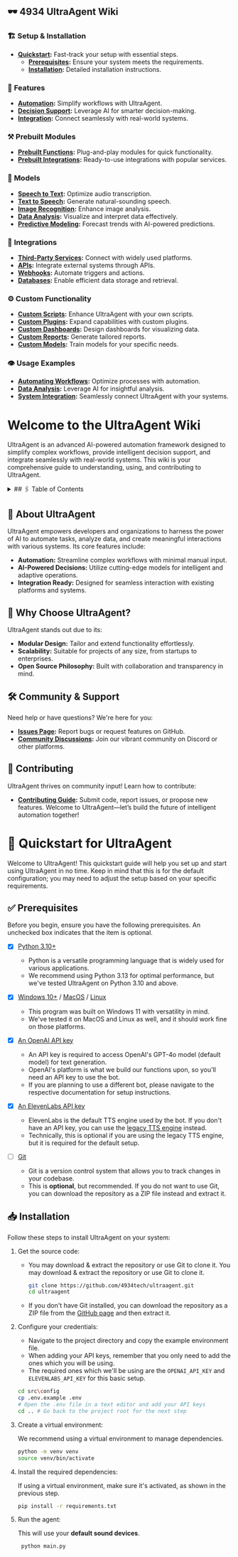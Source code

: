 <!--- Sidebar --->
## 🕶️ 4934 UltraAgent Wiki

### 🏗️ **Setup & Installation**
- **[Quickstart](https://github.com/4934tech/UltraAgent/wiki/Quickstart):** Fast-track your setup with essential steps.
    - **[Prerequisites](https://github.com/4934tech/UltraAgent/wiki/Quickstart#-Prerequisites):** Ensure your system meets the requirements.
    - **[Installation](https://github.com/4934tech/UltraAgent/wiki/Quickstart#-Installation):** Detailed installation instructions.

### 💫 **Features**
- **[Automation](#):** Simplify workflows with UltraAgent.
- **[Decision Support](#):** Leverage AI for smarter decision-making.
- **[Integration](#):** Connect seamlessly with real-world systems.

### ⚒️ **Prebuilt Modules**
- **[Prebuilt Functions](#):** Plug-and-play modules for quick functionality.
- **[Prebuilt Integrations](#):** Ready-to-use integrations with popular services.

### 🧠 **Models**
- **[Speech to Text](#):** Optimize audio transcription.
- **[Text to Speech](#):** Generate natural-sounding speech.
- **[Image Recognition](#):** Enhance image analysis.
- **[Data Analysis](#):** Visualize and interpret data effectively.
- **[Predictive Modeling](#):** Forecast trends with AI-powered predictions.

### 🔌 **Integrations**
- **[Third-Party Services](#):** Connect with widely used platforms.
- **[APIs](#):** Integrate external systems through APIs.
- **[Webhooks](#):** Automate triggers and actions.
- **[Databases](#):** Enable efficient data storage and retrieval.

### ⚙️ **Custom Functionality**
- **[Custom Scripts](#):** Enhance UltraAgent with your own scripts.
- **[Custom Plugins](#):** Expand capabilities with custom plugins.
- **[Custom Dashboards](#):** Design dashboards for visualizing data.
- **[Custom Reports](#):** Generate tailored reports.
- **[Custom Models](#):** Train models for your specific needs.

### 👁️ **Usage Examples**
- **[Automating Workflows](#):** Optimize processes with automation.
- **[Data Analysis](#):** Leverage AI for insightful analysis.
- **[System Integration](#):** Seamlessly connect UltraAgent with your systems.

<!--- Home --->
# Welcome to the UltraAgent Wiki

UltraAgent is an advanced AI-powered automation framework designed to simplify complex workflows, provide intelligent decision support, and integrate seamlessly with real-world systems. This wiki is your comprehensive guide to understanding, using, and contributing to UltraAgent.

<details>
<summary>
## 🖇 Table of Contents
</summary>
Explore the sections below to get started with UltraAgent:

### 🏗️ **Setup & Installation**
- **[Quickstart](https://github.com/4934tech/UltraAgent/wiki/Quickstart):** Fast-track your setup with essential steps.
    - **[Prerequisites](https://github.com/4934tech/UltraAgent/wiki/Quickstart#-Prerequisites):** Ensure your system meets the requirements.
    - **[Installation](https://github.com/4934tech/UltraAgent/wiki/Quickstart#-Installation):** Detailed installation instructions.

### 💫 **Features**
- **[Automation](#):** Simplify workflows with UltraAgent.
- **[Decision Support](#):** Leverage AI for smarter decision-making.
- **[Integration](#):** Connect seamlessly with real-world systems.

### ⚒️ **Prebuilt Modules**
- **[Prebuilt Functions](#):** Plug-and-play modules for quick functionality.
- **[Prebuilt Integrations](#):** Ready-to-use integrations with popular services.

### 🧠 **Models**
- **[Speech to Text](#):** Optimize audio transcription.
- **[Text to Speech](#):** Generate natural-sounding speech.
- **[Image Recognition](#):** Enhance image analysis.
- **[Data Analysis](#):** Visualize and interpret data effectively.
- **[Predictive Modeling](#):** Forecast trends with AI-powered predictions.

### 🔌 **Integrations**
- **[Third-Party Services](#):** Connect with widely used platforms.
- **[APIs](#):** Integrate external systems through APIs.
- **[Webhooks](#):** Automate triggers and actions.
- **[Databases](#):** Enable efficient data storage and retrieval.

### ⚙️ **Custom Functionality**
- **[Custom Scripts](#):** Enhance UltraAgent with your own scripts.
- **[Custom Plugins](#):** Expand capabilities with custom plugins.
- **[Custom Dashboards](#):** Design dashboards for visualizing data.
- **[Custom Reports](#):** Generate tailored reports.
- **[Custom Models](#):** Train models for your specific needs.

### 👁️ **Usage Examples**
- **[Automating Workflows](#):** Optimize processes with automation.
- **[Data Analysis](#):** Leverage AI for insightful analysis.
- **[System Integration](#):** Seamlessly connect UltraAgent with your systems.
</details>

## 🔧 About UltraAgent
UltraAgent empowers developers and organizations to harness the power of AI to automate tasks, analyze data, and create meaningful interactions with various systems. Its core features include:

- **Automation:** Streamline complex workflows with minimal manual input.
- **AI-Powered Decisions:** Utilize cutting-edge models for intelligent and adaptive operations.
- **Integration Ready:** Designed for seamless interaction with existing platforms and systems.

## 🌟 Why Choose UltraAgent?
UltraAgent stands out due to its:

- **Modular Design:** Tailor and extend functionality effortlessly.
- **Scalability:** Suitable for projects of any size, from startups to enterprises.
- **Open Source Philosophy:** Built with collaboration and transparency in mind.

## 🛠 Community & Support
Need help or have questions? We're here for you:
- **[Issues Page](#):** Report bugs or request features on GitHub.
- **[Community Discussions](#):** Join our vibrant community on Discord or other platforms.

## 📝 Contributing
UltraAgent thrives on community input! Learn how to contribute:

- **[Contributing Guide](#):** Submit code, report issues, or propose new features.
Welcome to UltraAgent—let’s build the future of intelligent automation together!

<!--- Quickstart --->
# 🚀 Quickstart for UltraAgent

Welcome to UltraAgent! This quickstart guide will help you set up and start using UltraAgent in no time. Keep in mind that this is for the default configuration; you may need to adjust the setup based on your specific requirements.

## ✅ Prerequisites

Before you begin, ensure you have the following prerequisites. An unchecked box indicates that the item is optional.

- [X] [Python 3.10+](https://www.python.org/downloads/)
  - Python is a versatile programming language that is widely used for various applications.
  - We recommend using Python 3.13 for optimal performance, but we've tested UltraAgent on Python 3.10 and above.

- [X] [Windows 10+](https://www.microsoft.com/en-us/software-download/windows11) / [MacOS](https://support.apple.com/en-us/102662) / [Linux](https://www.linux.org/pages/download/)
  - This program was built on Windows 11 with versatility in mind.
  - We've tested it on MacOS and Linux as well, and it should work fine on those platforms.

- [X] [An OpenAI API key](https://platform.openai.com/api-keys)
  - An API key is required to access OpenAI's GPT-4o model (default model) for text generation.
  - OpenAI's platform is what we build our functions upon, so you'll need an API key to use the bot.
  - If you are planning to use a different bot, please navigate to the respective documentation for setup instructions.

- [X] [An ElevenLabs API key](https://elevenlabs.io/)
  - ElevenLabs is the default TTS engine used by the bot. If you don't have an API key, you can use the [legacy TTS engine](./src/audio/tts.py) instead.
  - Technically, this is optional if you are using the legacy TTS engine, but it is required for the default setup.

- [ ] [Git](https://git-scm.com/downloads)
    - Git is a version control system that allows you to track changes in your codebase.
    - This is **optional**, but recommended. If you do not want to use Git, you can download the repository as a ZIP file instead and extract it.

## 📥 Installation

Follow these steps to install UltraAgent on your system:

1. Get the source code:
    - You may download & extract the repository or use Git to clone it.
       You may download & extract the repository or use Git to clone it.
       ```bash
       git clone https://github.com/4934tech/ultraagent.git
       cd ultraagent
       ```
   - If you don't have Git installed, you can download the repository as a ZIP file from the [GitHub page](https://github.com/4934tech/ultragent) and then extract it.

2. Configure your credentials:

   - Navigate to the project directory and copy the example environment file.
   - When adding your API keys, remember that you only need to add the ones which you will be using.
   - The required ones which we'll be using are the `OPENAI_API_KEY` and `ELEVENLABS_API_KEY` for this basic setup.
   ```bash
   cd src\config
   cp .env.example .env
   # Open the .env file in a text editor and add your API keys
   cd .. # Go back to the project root for the next step
   ```
   
3. Create a virtual environment:

   We recommend using a virtual environment to manage dependencies.
   ```bash
   python -m venv venv
   source venv/bin/activate
   ```

4. Install the required dependencies:

   If using a virtual environment, make sure it's activated, as shown in the previous step.
   ```bash
   pip install -r requirements.txt
   ```

5. Run the agent:

   This will use your **default sound devices**.
   ```bash
    python main.py
    ```

